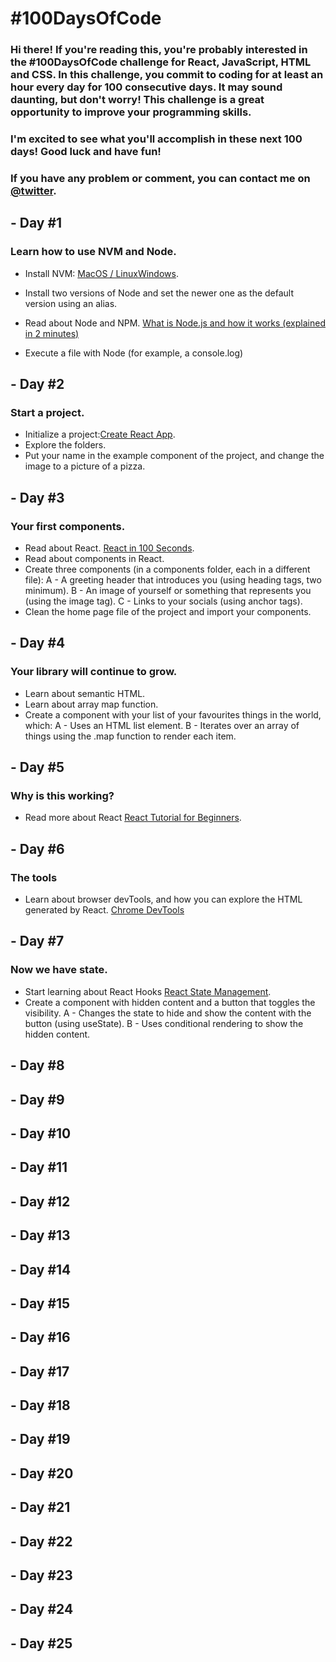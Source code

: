 # #100DaysOfCode

### Hi there! If you're reading this, you're probably interested in the #100DaysOfCode challenge for React, JavaScript, HTML and CSS. In this challenge, you commit to coding for at least an hour every day for 100 consecutive days. It may sound daunting, but don't worry! This challenge is a great opportunity to improve your programming skills.

### I'm excited to see what you'll accomplish in these next 100 days! Good luck and have fun!

### If you have any problem or comment, you can contact me on [@twitter](https://twitter.com/emanuelplopez).

## - Day #1
### Learn how to use NVM and Node.

- Install NVM: [MacOS / Linux](https://github.com/nvm-sh/nvm)[Windows](https://github.com/coreybutler/nvm-windows).
- Install two versions of Node and set the newer one as the default version using an alias.

- Read about Node and NPM. [What is Node.js and how it works (explained in 2 minutes)](https://www.youtube.com/watch?v=q-xS25lsN3I)
- Execute a file with Node (for example, a console.log)

## - Day #2
### Start a project.

- Initialize a project:[Create React App](https://create-react-app.dev/docs/getting-started).
- Explore the folders.
- Put your name in the example component of the project, and change the image to a picture of a pizza.

## - Day #3
### Your first components.

- Read about React. [React in 100 Seconds](https://www.youtube.com/watch?v=Tn6-PIqc4UM).
- Read about components in React.
- Create three components (in a components folder, each in a different file):
    A - A greeting header that introduces you (using heading tags, two minimum).
    B - An image of yourself or something that represents you (using the image tag).
    C - Links to your socials (using anchor tags).
- Clean the home page file of the project and import your components.    

## - Day #4
### Your library will continue to grow.

- Learn about semantic HTML.
- Learn about array map function.
- Create a component with your list of your favourites things in the world, which:
    A - Uses an HTML list element.
    B - Iterates over an array of things using the .map function to render each item.
    
## - Day #5
### Why is this working?

- Read more about React [React Tutorial for Beginners](https://www.youtube.com/watch?v=SqcY0GlETPk).

## - Day #6
### The tools

- Learn about browser devTools, and how you can explore the HTML generated by React. [Chrome DevTools](https://developer.chrome.com/docs/devtools/)

## - Day #7
### Now we have state.

- Start learning about React Hooks [React State Management](https://www.youtube.com/watch?v=-bEzt5ISACA).
- Create a component with hidden content and a button that toggles the visibility.
    A - Changes the state to hide and show the content with the button (using useState).
    B - Uses conditional rendering to show the hidden content.

## - Day #8
## - Day #9
## - Day #10
## - Day #11
## - Day #12
## - Day #13
## - Day #14
## - Day #15
## - Day #16
## - Day #17
## - Day #18
## - Day #19
## - Day #20
## - Day #21
## - Day #22
## - Day #23
## - Day #24
## - Day #25


